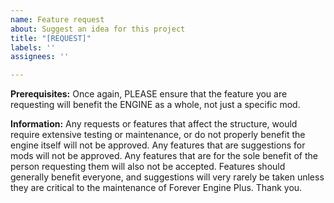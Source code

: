 ```yaml
---
name: Feature request
about: Suggest an idea for this project
title: "[REQUEST]"
labels: ''
assignees: ''

---
```


**Prerequisites:**
Once again, PLEASE ensure that the feature you are requesting will benefit the ENGINE as a whole, not just a specific mod.

**Information:**
Any requests or features that affect the structure, would require extensive testing or maintenance, or do not properly benefit the engine itself will not be approved. Any features that are suggestions for mods will not be approved. Any features that are for the sole benefit of the person requesting them will also not be accepted. Features should generally benefit everyone, and suggestions will very rarely be taken unless they are critical to the maintenance of Forever Engine Plus. Thank you.

